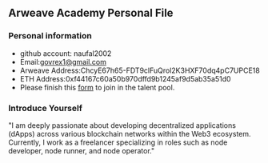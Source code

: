 ## Arweave Academy Personal File

### Personal information

- github account: naufal2002
- Email:govrex1@gmail.com       
- Arweave Address:ChcyE67h65-FDT9clFuQrol2K3HXF70dq4pC7UPCE18
- ETH Address:0xf44167c60a50b970dffd9b1245af9d5ab35a51d0
- Please finish this [form](https://docs.google.com/forms/d/e/1FAIpQLSfWA5fIIcBgmRppm3jNz5vmf9Mai_QMVil-2pO4r7YKn_Zhtw/viewform?usp=sf_link) to join in the talent pool.

### Introduce Yourself
 "I am deeply passionate about developing decentralized applications (dApps) across various blockchain networks within the Web3 ecosystem. Currently, I work as a freelancer specializing in roles such as node developer, node runner, and node operator."